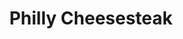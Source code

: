 ---
pid: RS242
title: Philly Cheesesteak
location_transcription: Dilworth Park
zipcode: '19143'
outside_phl: 
neighborhood: University City
age: '25'
age_range: 20-29
instagram: 
image_file_name: RS_242.jpg
proposal_transcription: Everyone comes to Philly to have the famous Philly Cheesesteak.
  Let everyone know how an actual cheesesteak looks like and what they are missing
  in case they haven't tried one.
topic: Food,Philadelphia
topic_summary: 0, 0
type: Event,Meal
keywords_other: cheesesteak, food
credit: 'Chirag Garg #mojo-jojo'
image_labels: 
twitter: 
facebook: 
permalink: "/monuments/rs242/"
layout: item-page
---